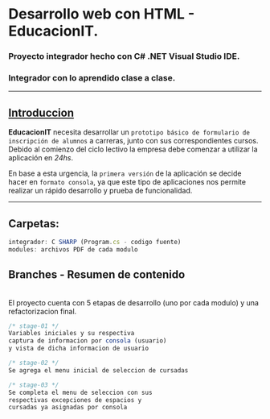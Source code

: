 # Desarrollo web con HTML - EducacionIT.

### Proyecto integrador hecho con C# .NET Visual Studio IDE.
### Integrador con lo aprendido clase a clase.

<hr>

## <u>Introduccion</u>

<b>EducacionIT</b> necesita desarrollar un `prototipo
básico de formulario de inscripción de alumnos`
a carreras, junto con sus correspondientes cursos.
Debido al comienzo del ciclo lectivo la empresa
debe comenzar a utilizar la aplicación en _24hs_.

En base a esta urgencia, la `primera versión` de la
aplicación se decide hacer en `formato consola`,
ya que este tipo de aplicaciones nos permite
realizar un rápido desarrollo y prueba de
funcionalidad.

<hr>

## Carpetas:
~~~ js
integrador: C SHARP (Program.cs - codigo fuente)
modules: archivos PDF de cada modulo
~~~

## Branches - Resumen de contenido
<br>
El proyecto cuenta con 5 etapas de desarrollo (uno por cada modulo) y una refactorizacion final.

~~~ js
/* stage-01 */
Variables iniciales y su respectiva 
captura de informacion por consola (usuario)
y vista de dicha informacion de usuario

/* stage-02 */
Se agrega el menu inicial de seleccion de cursadas

/* stage-03 */
Se completa el menu de seleccion con sus
respectivas excepciones de espacios y
cursadas ya asignadas por consola